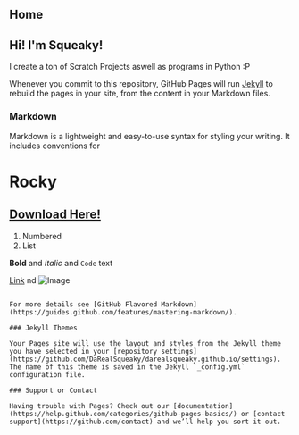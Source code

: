 ## Home
## Hi! I'm Squeaky!

I create a ton of Scratch Projects aswell as programs in Python :P

Whenever you commit to this repository, GitHub Pages will run [Jekyll](https://jekyllrb.com/) to rebuild the pages in your site, from the content in your Markdown files.

### Markdown

Markdown is a lightweight and easy-to-use syntax for styling your writing. It includes conventions for


# Rocky
## <a href="https://darealsqueaky.github.io/downloadrocky.html">Download Here!</a>



1. Numbered
2. List

**Bold** and _Italic_ and `Code` text

[Link](url) nd ![Image](src)
```

For more details see [GitHub Flavored Markdown](https://guides.github.com/features/mastering-markdown/).

### Jekyll Themes

Your Pages site will use the layout and styles from the Jekyll theme you have selected in your [repository settings](https://github.com/DaRealSqueaky/darealsqueaky.github.io/settings). The name of this theme is saved in the Jekyll `_config.yml` configuration file.

### Support or Contact

Having trouble with Pages? Check out our [documentation](https://help.github.com/categories/github-pages-basics/) or [contact support](https://github.com/contact) and we’ll help you sort it out.
